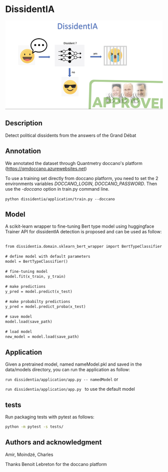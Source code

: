 # DissidentIA
![scheme](data/images/dissidentIA.png?raw=true "")



## Description
Detect political dissidents from the answers of the Grand Débat


## Annotation

We annotated the dataset through Quantmetry doccano's platform (https://qmdoccano.azurewebsites.net)

To use a training set directly from doccano platform, you need to set the 
2 environments variables *DOCCANO_LOGIN*, *DOCCANO_PASSWORD*.
Then use the *-doccano* option in train.py command line.

`python dissidentia/application/train.py --doccano`

## Model 

A scikit-learn wrapper to fine-tuning Bert type model using huggingface Trainer API for dissidentIA detection is proposed and can be used as follow:

```python3

from dissidentia.domain.sklearn_bert_wrapper import BertTypeClassifier

# define model with default parameters
model = BertTypeClassifier() 

# fine-tuning model
model.fit(x_train, y_train)

# make predictions
y_pred = model.predict(x_test)

# make probabilty predictions
y_pred = model.predict_proba(x_test)

# save model
model.load(save_path)

# load model 
new_model = model.load(save_path)
```
## Application

Given a pretrained model, named nameModel.pkl and saved in the data/models directory, you can run the application as follow:

`run dissidentia/application/app.py -- namedModel` or 

`run dissidentia/application/app.py ` to use the default model


## tests

Run packaging tests with pytest as follows:
```bash
python -m pytest -s tests/
```

## Authors and acknowledgment
Amir, Moindzé, Charles  

Thanks Benoit Lebreton for the doccano platform
